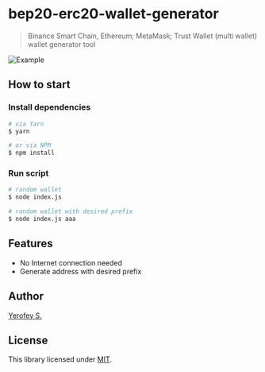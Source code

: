 # bep20-erc20-wallet-generator

> Binance Smart Chain, Ethereum; MetaMask; Trust Wallet (multi wallet) wallet generator tool

![Example](https://i.imgur.com/p6D7foR.png)

## How to start
### Install dependencies
```bash
# via Yarn
$ yarn

# or via NPM
$ npm install
```

### Run script
```bash
# random wallet
$ node index.js

# random wallet with desired prefix
$ node index.js aaa
```

## Features
- No Internet connection needed
- Generate address with desired prefix

## Author
[Yerofey S.](https://github.com/yerofey)

## License
This library licensed under [MIT](https://github.com/yerofey/bep20-erc20-wallet-generator/blob/master/LICENSE).

